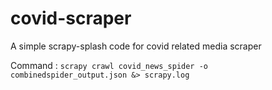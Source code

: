 # covid-scraper
A simple scrapy-splash code for covid related media scraper

Command : `scrapy crawl covid_news_spider -o combinedspider_output.json &> scrapy.log`
